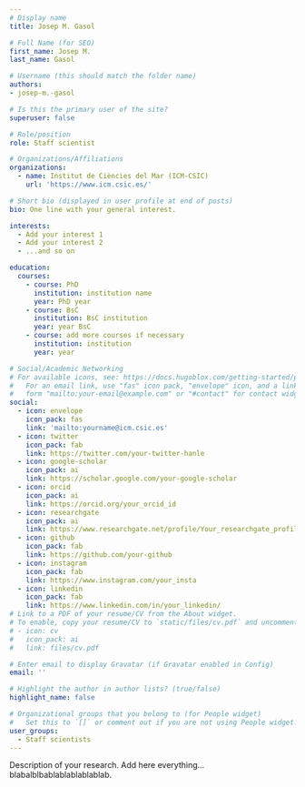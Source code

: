 ```yaml
---
# Display name
title: Josep M. Gasol

# Full Name (for SEO)
first_name: Josep M.
last_name: Gasol

# Username (this should match the folder name)
authors:
- josep-m.-gasol

# Is this the primary user of the site?
superuser: false

# Role/position
role: Staff scientist

# Organizations/Affiliations
organizations:
  - name: Institut de Ciències del Mar (ICM-CSIC)
    url: 'https://www.icm.csic.es/'

# Short bio (displayed in user profile at end of posts)
bio: One line with your general interest.

interests:
  - Add your interest 1
  - Add your interest 2
  - ...and so on

education:
  courses:
    - course: PhD 
      institution: institution name
      year: PhD year
    - course: BsC
      institution: BsC institution
      year: year BsC
    - course: add more courses if necessary
      institution: institution
      year: year

# Social/Academic Networking
# For available icons, see: https://docs.hugoblox.com/getting-started/page-builder/#icons
#   For an email link, use "fas" icon pack, "envelope" icon, and a link in the
#   form "mailto:your-email@example.com" or "#contact" for contact widget.
social:
  - icon: envelope
    icon_pack: fas
    link: 'mailto:yourname@icm.csic.es'
  - icon: twitter
    icon_pack: fab
    link: https://twitter.com/your-twitter-hanle
  - icon: google-scholar
    icon_pack: ai
    link: https://scholar.google.com/your-google-scholar
  - icon: orcid
    icon_pack: ai
    link: https://orcid.org/your_orcid_id
  - icon: researchgate
    icon_pack: ai
    link: https://www.researchgate.net/profile/Your_researchgate_profile
  - icon: github
    icon_pack: fab
    link: https://github.com/your-github
  - icon: instagram
    icon_pack: fab
    link: https://www.instagram.com/your_insta
  - icon: linkedin
    icon_pack: fab
    link: https://www.linkedin.com/in/your_linkedin/
# Link to a PDF of your resume/CV from the About widget.
# To enable, copy your resume/CV to `static/files/cv.pdf` and uncomment the lines below.
# - icon: cv
#   icon_pack: ai
#   link: files/cv.pdf

# Enter email to display Gravatar (if Gravatar enabled in Config)
email: ''

# Highlight the author in author lists? (true/false)
highlight_name: false

# Organizational groups that you belong to (for People widget)
#   Set this to `[]` or comment out if you are not using People widget.
user_groups:
  - Staff scientists
---
```


Description of your research. Add here everything... blabalblbablablablablablab.
